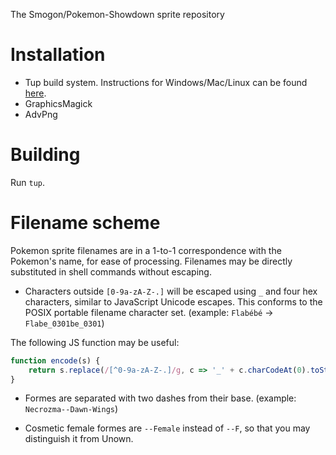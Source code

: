
The Smogon/Pokemon-Showdown sprite repository

# Installation

- Tup build system. Instructions for Windows/Mac/Linux can be found [here](http://gittup.org/tup/).
- GraphicsMagick
- AdvPng

# Building

Run `tup`.

# Filename scheme

Pokemon sprite filenames are in a 1-to-1 correspondence with the Pokemon's name, for ease of processing. Filenames may be directly substituted in shell commands without escaping.

- Characters outside `[0-9a-zA-Z-.]` will be escaped using `_` and four hex characters, similar to JavaScript Unicode escapes. This conforms to the POSIX portable filename character set. (example: `Flabébé` -> `Flabe_0301be_0301`)

The following JS function may be useful:
```javascript
function encode(s) {
    return s.replace(/[^0-9a-zA-Z-.]/g, c => '_' + c.charCodeAt(0).toString(16).padStart(4, '0'));
}
```

- Formes are separated with two dashes from their base. (example: `Necrozma--Dawn-Wings`)

- Cosmetic female formes are `--Female` instead of `--F`, so that you may distinguish it from Unown.
